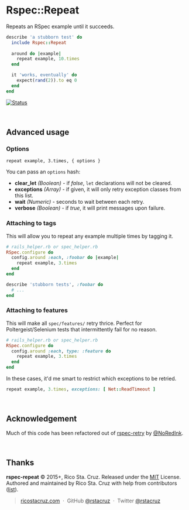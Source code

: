 # Rspec::Repeat

Repeats an RSpec example until it succeeds.

```rb
describe 'a stubborn test' do
  include Rspec::Repeat
  
  around do |example|
    repeat example, 10.times
  end

  it 'works, eventually' do
    expect(rand(2)).to eq 0
  end
end
```

[![Status](https://travis-ci.org/rstacruz/rspec-repeat.svg?branch=master)](https://travis-ci.org/rstacruz/rspec-repeat "See test builds")

<br>

## Advanced usage

### Options

```
repeat example, 3.times, { options }
```

You can pass an `options` hash:

- __clear_let__ *(Boolean)* - if *false*, `let` declarations will not be cleared.
- __exceptions__ *(Array)* - if given, it will only retry exception classes from this list.
- __wait__ *(Numeric)* - seconds to wait between each retry.
- __verbose__ *(Boolean)* - if *true*, it will print messages upon failure.

### Attaching to tags

This will allow you to repeat any example multiple times by tagging it.

```rb
# rails_helper.rb or spec_helper.rb
RSpec.configure do
  config.around :each, :foobar do |example|
    repeat example, 3.times
  end
end
```

```rb
describe 'stubborn tests', :foobar do
  # ...
end
```

### Attaching to features

This will make all `spec/features/` retry thrice. Perfect for Poltergeist/Selenium tests that intermittently fail for no reason.

```rb
# rails_helper.rb or spec_helper.rb
RSpec.configure do
  config.around :each, type: :feature do
    repeat example, 3.times
  end
end
```

In these cases, it'd me smart to restrict which exceptions to be retried.

```rb
repeat example, 3.times, exceptions: [ Net::ReadTimeout ]
```

<br>

## Acknowledgement

Much of this code has been refactored out of [rspec-retry](https://github.com/NoRedInk/rspec-retry) by [@NoRedInk](https://github.com/NoRedInk).

<br>

## Thanks

**rspec-repeat** © 2015+, Rico Sta. Cruz. Released under the [MIT] License.<br>
Authored and maintained by Rico Sta. Cruz with help from contributors ([list][contributors]).

> [ricostacruz.com](http://ricostacruz.com) &nbsp;&middot;&nbsp;
> GitHub [@rstacruz](https://github.com/rstacruz) &nbsp;&middot;&nbsp;
> Twitter [@rstacruz](https://twitter.com/rstacruz)

[MIT]: http://mit-license.org/
[contributors]: http://github.com/rstacruz/rspec-repeat/contributors
